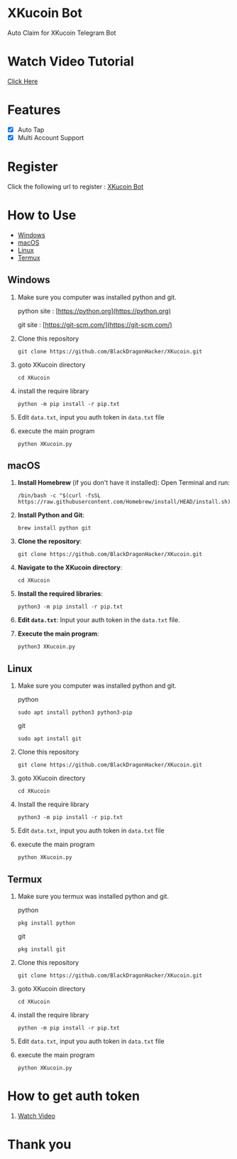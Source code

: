 # XKucoin Bot

Auto Claim for XKucoin Telegram Bot

# Watch Video Tutorial
[Click Here](#)

# Features

- [x] Auto Tap
- [x] Multi Account Support

# Register

Click the following url to register : [XKucoin Bot](https://t.me/xkucoinbot/kucoinminiapp?startapp=cm91dGU9JTJGdGFwLWdhbWUlM0ZpbnZpdGVyVXNlcklkJTNENTQ5NjI3NDAzMSUyNnJjb2RlJTNEUUJTVEFQTjM=)

# How to Use
- [Windows](#windows)
- [macOS](#macOS)
- [Linux](#linux)
- [Termux](#termux)
## Windows 

1. Make sure you computer was installed python and git.
   
   python site : [https://python.org](https://python.org)
   
   git site : [https://git-scm.com/](https://git-scm.com/)

2. Clone this repository
   ```shell
   git clone https://github.com/BlackDragonHacker/XKucoin.git
   ```

3. goto XKucoin directory
   ```
   cd XKucoin
   ```

4. install the require library
   ```
   python -m pip install -r pip.txt
   ```

5. Edit `data.txt`, input you auth token in `data.txt` file

6. execute the main program 
   ```
   python XKucoin.py
   ```

## macOS

1. **Install Homebrew** (if you don't have it installed):
   Open Terminal and run:
   ```shell
   /bin/bash -c "$(curl -fsSL https://raw.githubusercontent.com/Homebrew/install/HEAD/install.sh)"
   ```

2. **Install Python and Git**:
   ```shell
   brew install python git
   ```

3. **Clone the repository**:
   ```shell
   git clone https://github.com/BlackDragonHacker/XKucoin.git
   ```

4. **Navigate to the XKucoin directory**:
   ```shell
   cd XKucoin
   ```

5. **Install the required libraries**:
   ```shell
   python3 -m pip install -r pip.txt
   ```

6. **Edit `data.txt`**:
   Input your auth token in the `data.txt` file.

7. **Execute the main program**:
   ```shell
   python3 XKucoin.py
   ```

## Linux

1. Make sure you computer was installed python and git.
   
   python
   ```shell
   sudo apt install python3 python3-pip
   ```
   git
   ```shell
   sudo apt install git
   ```

2. Clone this repository
   
   ```shell
   git clone https://github.com/BlackDragonHacker/XKucoin.git
   ```

3. goto XKucoin directory

   ```shell
   cd XKucoin
   ```

4. Install the require library
   
   ```
   python3 -m pip install -r pip.txt
   ```

5. Edit `data.txt`, input you auth token in `data.txt` file

6. execute the main program 
   ```
   python XKucoin.py
   ```

## Termux

1. Make sure you termux was installed python and git.
   
   python
   ```
   pkg install python
   ```

   git
   ```
   pkg install git
   ```

2. Clone this repository
   ```shell
   git clone https://github.com/BlackDragonHacker/XKucoin.git
   ```

3. goto XKucoin directory
   ```
   cd XKucoin
   ```

4. install the require library
   ```
   python -m pip install -r pip.txt
   ```
5. Edit `data.txt`, input you auth token in `data.txt` file
   
6. execute the main program 
   ```
   python XKucoin.py
   ```


# How to get auth token

1. [Watch Video](https://youtu.be/JY0ER5FqHEc)

# Thank you
